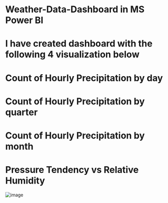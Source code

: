 # Weather-Data-Dashboard in MS Power BI

# I have created dashboard with the following 4 visualization below

# Count of Hourly Precipitation by day

# Count of Hourly Precipitation by quarter

# Count of Hourly Precipitation by month

# Pressure Tendency vs Relative Humidity 

![image](https://github.com/faani/Weather-Data-Dashboard/assets/18075830/62456d4e-ee9c-4c27-a352-f80cb8160190)
